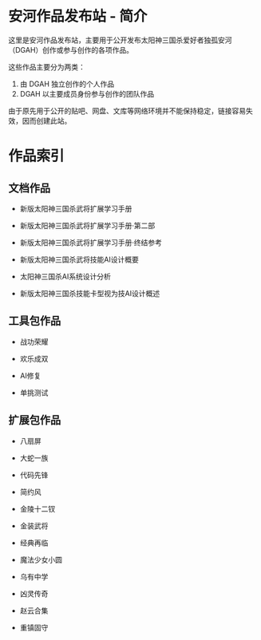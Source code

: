# 安河作品发布站 - 简介

这里是安河作品发布站，主要用于公开发布太阳神三国杀爱好者独孤安河（DGAH）创作或参与创作的各项作品。

这些作品主要分为两类：

1. 由 DGAH 独立创作的个人作品
2. DGAH 以主要成员身份参与创作的团队作品

由于原先用于公开的贴吧、网盘、文库等网络环境并不能保持稳定，链接容易失效，因而创建此站。

# 作品索引

## 文档作品

- 新版太阳神三国杀武将扩展学习手册

- 新版太阳神三国杀武将扩展学习手册·第二部

- 新版太阳神三国杀武将扩展学习手册·终结参考

- 新版太阳神三国杀武将技能AI设计概要

- 太阳神三国杀AI系统设计分析

- 新版太阳神三国杀技能卡型视为技AI设计概述

## 工具包作品

- 战功荣耀

- 欢乐成双

- AI修复

- 单挑测试

## 扩展包作品

- 八扇屏

- 大蛇一族

- 代码先锋

- 简约风

- 金陵十二钗

- 金装武将

- 经典再临

- 魔法少女小圆

- 乌有中学

- 凶灵传奇

- 赵云合集

- 重镇固守
